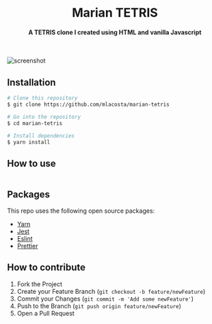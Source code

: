 <h1 align="center">
  <br>
  Marian TETRIS
  <br>
</h1>

<h4 align="center">A TETRIS clone I created using HTML and vanilla Javascript</h4>
<br/>

![screenshot](https://i.imgur.com/Kj7QUBX.jpeg)

## Installation

```bash
# Clone this repository
$ git clone https://github.com/mlacosta/marian-tetris

# Go into the repository
$ cd marian-tetris

# Install dependencies
$ yarn install
```

## How to use

````
````
## Packages

This repo uses the following open source packages:

- [Yarn](typicode.github.io/husky)
- [Jest](https://jestjs.io/)
- [Eslint](https://nextjs.org)
- [Prettier](https://www.npmjs.com/package/prettier)


## How to contribute

1. Fork the Project
2. Create your Feature Branch (`git checkout -b feature/newFeature`)
3. Commit your Changes (`git commit -m 'Add some newFeature'`)
4. Push to the Branch (`git push origin feature/newFeature`)
5. Open a Pull Request
